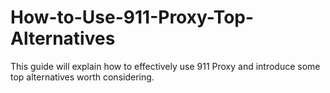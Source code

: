 # How-to-Use-911-Proxy-Top-Alternatives
This guide will explain how to effectively use 911 Proxy and introduce some top alternatives worth considering.
